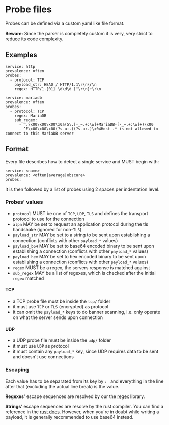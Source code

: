 # Probe files

Probes can be defined via a custom yaml like file format.

**Beware:** Since the parser is completely custom it is very, very strict to reduce its code complexity.

## Examples

```
service: http
prevalence: often
probes:
  - protocol: TCP
    payload_str: HEAD / HTTP/1.1\r\n\r\n
    regex: HTTP/1.[01] \d\d\d [^\r\n]+\r\n
```

```
service: mariadb
prevalence: often
probes:
  - protocol: TCP
    regex: MariaDB
    sub_regex:
      - ^.\x00\x00\x00\x0a(5\.[-_~.+:\w]+MariaDB-[-_~.+:\w]+)\x00
      - ^E\x00\x00\x00(?s-u:.)(?s-u:.)\x04Host .* is not allowed to connect to this MariaDB server
```

## Format

Every file describes how to detect a single service and MUST begin with:
```
service: <name>
prevalence: <often|average|obscure>
probes:
```

It is then followed by a list of probes using 2 spaces per indentation level.

### Probes' values

- `protocol` MUST be one of `TCP`, `UDP`, `TLS` and defines the transport protocol to use for the connection
- `alpn` MAY be set to request an application protocol during the tls handshake (ignored for non-`TLS`)
- `payload_str` MAY be set to a string to be sent upon establishing a connection (conflicts with other `payload_*` values)
- `payload_b64` MAY be set to base64 encoded binary to be sent upon establishing a connection (conflicts with other `payload_*` values)
- `payload_hex` MAY be set to hex encoded binary to be sent upon establishing a connection (conflicts with other `payload_*` values)
- `regex` MUST be a regex, the servers response is matched against
- `sub_regex` MAY be a list of regexes, which is checked after the initial `regex` matched

#### TCP

- a TCP probe file must be inside the `tcp/` folder
- it must use `TCP` or `TLS` (encrypted) as protocol
- it can omit the `payload_*` keys to do banner scanning, i.e. only operate on what the server sends upon connection

#### UDP

- a UDP probe file must be inside the `udp/` folder
- it must use `UDP` as protocol
- it must contain any `payload_*` key, since UDP requires data to be sent and doesn't use connections

### Escaping

Each value has to be separated from its key by `: `
and everything in the line after that (excluding the actual line break) is the value.

**Regexes**' escape sequences are resolved by our the [regex](https://docs.rs/regex) library.

**Strings**' escape sequences are resolve by the rust compiler.
You can find a reference in the [rust docs](https://doc.rust-lang.org/reference/tokens.html#ascii-escapes).
However, when you're in doubt while writing a payload, it is generally recommended to use base64 instead.